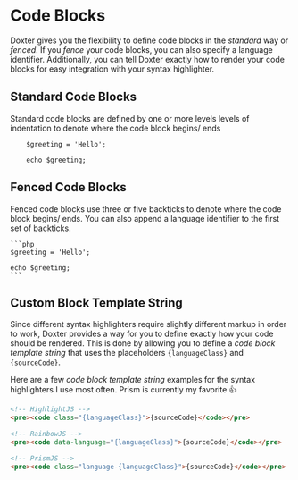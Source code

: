 # Code Blocks
Doxter gives you the flexibility to define code blocks in the _standard_ way or _fenced_. If you _fence_ your code blocks, you can also specify a language identifier. Additionally, you can tell Doxter exactly how to render your code blocks for easy integration with your syntax highlighter.

## Standard Code Blocks
Standard code blocks are defined by one or more levels levels of indentation to denote where the code block begins/ ends

````
    $greeting = 'Hello';

    echo $greeting;
````

## Fenced Code Blocks
Fenced code blocks use three or five backticks to denote where the code block begins/ ends. You can also append a language identifier to the first set of backticks.

````
```php
$greeting = 'Hello';

echo $greeting;
```
````

## Custom Block Template String
Since different syntax highlighters require slightly different markup in order to work, Doxter provides a way for you to define exactly how your code should be rendered. This is done by allowing you to define a _code block template string_ that uses the placeholders `{languageClass}` and `{sourceCode}`.

Here are a few _code block template string_ examples for the syntax highlighters I use most often. Prism is currently my favorite 👍

```html
<!-- HighlightJS -->
<pre><code class="{languageClass}">{sourceCode}</code></pre>

<!-- RainbowJS -->
<pre><code data-language="{languageClass}">{sourceCode}</code></pre>

<!-- PrismJS -->
<pre><code class="language-{languageClass}">{sourceCode}</code></pre>
```